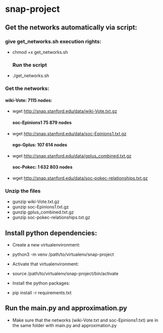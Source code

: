 # snap-project

## Get the networks automatically via script:

### give get_networks.sh execution rights:

* chmod +x get_networks.sh
  ### Run the script
* ./get_networks.sh

### Get the networks:

#### wiki-Vote: 7115 nodes:

* wget http://snap.stanford.edu/data/wiki-Vote.txt.gz
  #### soc-Epinions1 75 879 nodes
* wget http://snap.stanford.edu/data/soc-Epinions1.txt.gz
  #### ego-Gplus: 107 614 nodes
* wget http://snap.stanford.edu/data/gplus_combined.txt.gz
  #### soc-Pokec: 1 632 803 nodes
* wget http://snap.stanford.edu/data/soc-pokec-relationships.txt.gz

### Unzip the files

* gunzip wiki-Vote.txt.gz
* gunzip soc-Epinions1.txt.gz
* gunzip gplus_combined.txt.gz
* gunzip soc-pokec-relationships.txt.gz

## Install python dependencies:

* Create a new virtualenvironment:

- python3 -m venv /path/to/virtualenv/snap-project

* Activate that virtualenvironment:

- source /path/to/virtualenv/snap-project/bin/activate

* Install the python packages:

- pip install -r requirements.txt

## Run the main.py and approximation.py

* Make sure that the networks (wiki-Vote.txt and soc-Epinions1.txt) are in the same folder with main.py and approximation.py
